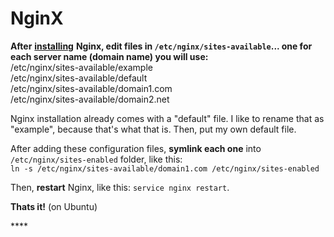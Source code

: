 # NginX

**After** [**installing**](new-ubuntu/) **Nginx, edit files in `/etc/nginx/sites-available`... one for each server name \(domain name\) you will use:**  
/etc/nginx/sites-available/example  
/etc/nginx/sites-available/default  
/etc/nginx/sites-available/domain1.com  
/etc/nginx/sites-available/domain2.net

Nginx installation already comes with a "default" file. I like to rename that as "example", because that's what that is. Then, put my own default file.

After adding these configuration files, **symlink each one** into `/etc/nginx/sites-enabled` folder, like this:  
`ln -s /etc/nginx/sites-available/domain1.com /etc/nginx/sites-enabled`

Then, **restart** Nginx, like this: `service nginx restart`. 

**Thats it!** \(on Ubuntu\)

\*\*\*\*





